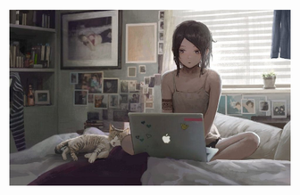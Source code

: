 ![Cover](https://github.com/FlorianRabaste/Kuroniico/blob/main/img/githubbackground.jpg)


  
  <!-- 

  ![Kuroniico's github stats](https://github-readme-stats.vercel.app/api?username=Kuroniico&show_icons=true)

  [![Kuroniico's GitHub Streak](https://github-readme-streak-stats.herokuapp.com?user=Kuroniico)](https://git.io/streak-stats)

  ![Kuroniico's Top Langs](https://github-readme-stats.vercel.app/api/top-langs/?username=Kuroniico&layout=compact&langs_count=12)

  -->
  

